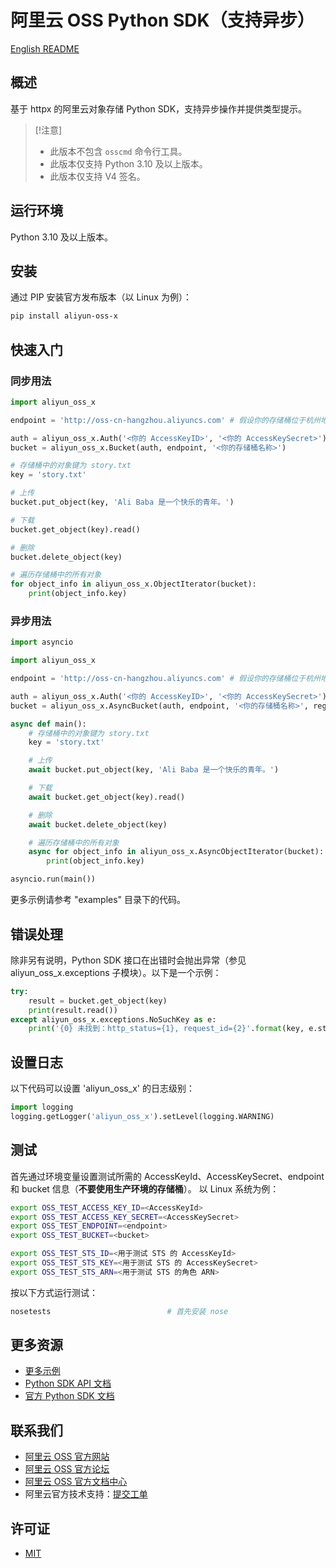 # 阿里云 OSS Python SDK（支持异步）

[English README](README.md)

## 概述

基于 httpx 的阿里云对象存储 Python SDK，支持异步操作并提供类型提示。

> [!注意]
> - 此版本不包含 `osscmd` 命令行工具。
> - 此版本仅支持 Python 3.10 及以上版本。
> - 此版本仅支持 V4 签名。

## 运行环境

Python 3.10 及以上版本。

## 安装

通过 PIP 安装官方发布版本（以 Linux 为例）：

```bash
pip install aliyun-oss-x
```

## 快速入门

### 同步用法

```python
import aliyun_oss_x

endpoint = 'http://oss-cn-hangzhou.aliyuncs.com' # 假设你的存储桶位于杭州地区

auth = aliyun_oss_x.Auth('<你的 AccessKeyID>', '<你的 AccessKeySecret>')
bucket = aliyun_oss_x.Bucket(auth, endpoint, '<你的存储桶名称>')

# 存储桶中的对象键为 story.txt
key = 'story.txt'

# 上传
bucket.put_object(key, 'Ali Baba 是一个快乐的青年。')

# 下载
bucket.get_object(key).read()

# 删除
bucket.delete_object(key)

# 遍历存储桶中的所有对象
for object_info in aliyun_oss_x.ObjectIterator(bucket):
    print(object_info.key)
```

### 异步用法

```python
import asyncio

import aliyun_oss_x

endpoint = 'http://oss-cn-hangzhou.aliyuncs.com' # 假设你的存储桶位于杭州地区

auth = aliyun_oss_x.Auth('<你的 AccessKeyID>', '<你的 AccessKeySecret>')
bucket = aliyun_oss_x.AsyncBucket(auth, endpoint, '<你的存储桶名称>', region="cn-hangzhou")

async def main():
    # 存储桶中的对象键为 story.txt
    key = 'story.txt'

    # 上传
    await bucket.put_object(key, 'Ali Baba 是一个快乐的青年。')

    # 下载
    await bucket.get_object(key).read()

    # 删除
    await bucket.delete_object(key)

    # 遍历存储桶中的所有对象
    async for object_info in aliyun_oss_x.AsyncObjectIterator(bucket):
        print(object_info.key)

asyncio.run(main())
```

更多示例请参考 "examples" 目录下的代码。

## 错误处理

除非另有说明，Python SDK 接口在出错时会抛出异常（参见 aliyun_oss_x.exceptions 子模块）。以下是一个示例：

```python
try:
    result = bucket.get_object(key)
    print(result.read())
except aliyun_oss_x.exceptions.NoSuchKey as e:
    print('{0} 未找到：http_status={1}, request_id={2}'.format(key, e.status, e.request_id))
```

## 设置日志

以下代码可以设置 'aliyun_oss_x' 的日志级别：

```python
import logging
logging.getLogger('aliyun_oss_x').setLevel(logging.WARNING)
```

## 测试

首先通过环境变量设置测试所需的 AccessKeyId、AccessKeySecret、endpoint 和 bucket 信息（**不要使用生产环境的存储桶**）。
以 Linux 系统为例：

```bash
export OSS_TEST_ACCESS_KEY_ID=<AccessKeyId>
export OSS_TEST_ACCESS_KEY_SECRET=<AccessKeySecret>
export OSS_TEST_ENDPOINT=<endpoint>
export OSS_TEST_BUCKET=<bucket>

export OSS_TEST_STS_ID=<用于测试 STS 的 AccessKeyId>
export OSS_TEST_STS_KEY=<用于测试 STS 的 AccessKeySecret>
export OSS_TEST_STS_ARN=<用于测试 STS 的角色 ARN>
```

按以下方式运行测试：

```bash
nosetests                          # 首先安装 nose
```

## 更多资源
- [更多示例](https://github.com/aliyun/aliyun-oss-python-sdk/tree/master/examples)
- [Python SDK API 文档](http://aliyun-oss-python-sdk.readthedocs.org/en/latest)
- [官方 Python SDK 文档](https://help.aliyun.com/document_detail/32026.html)

## 联系我们
- [阿里云 OSS 官方网站](http://oss.aliyun.com)
- [阿里云 OSS 官方论坛](http://bbs.aliyun.com)
- [阿里云 OSS 官方文档中心](https://help.aliyun.com/document_detail/32026.html)
- 阿里云官方技术支持：[提交工单](https://workorder.console.aliyun.com/#/ticket/createIndex)

## 许可证
- [MIT](https://github.com/aliyun/aliyun-oss-python-sdk/blob/master/LICENSE)